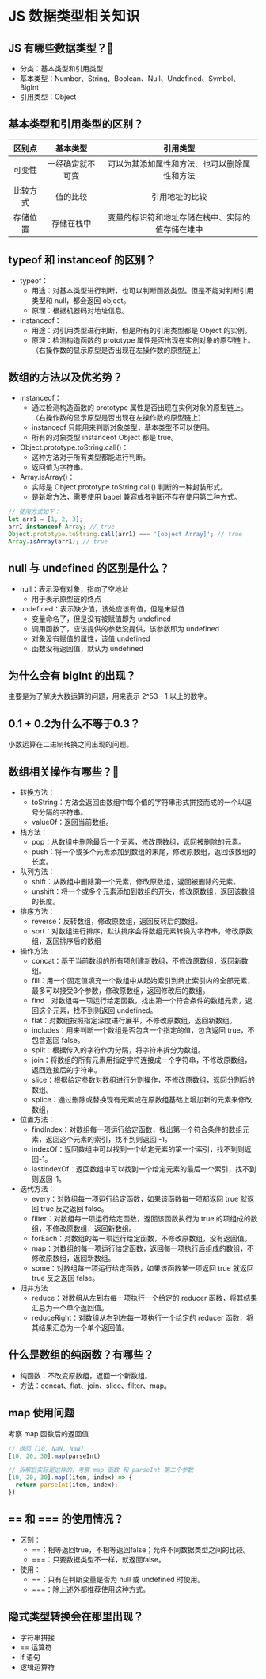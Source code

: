 # JS 数据类型相关知识
## JS 有哪些数据类型？:star2:
- 分类：基本类型和引用类型
- 基本类型：Number、String、Boolean、Null、Undefined、Symbol、BigInt
- 引用类型：Object

## 基本类型和引用类型的区别？
|   区别点  | 基本类型 |  引用类型  |
|:-------------:|:-------------:|:----------------------:|
| 可变性   | 一经确定就不可变 | 可以为其添加属性和方法、也可以删除属性和方法 |
| 比较方式   | 值的比较 | 引用地址的比较 |
| 存储位置   | 存储在栈中 | 变量的标识符和地址存储在栈中、实际的值存储在堆中 |

## typeof 和 instanceof 的区别？
- typeof：  
	- 用途：对基本类型进行判断，也可以判断函数类型。但是不能对判断引用类型和 null，都会返回 object。
	- 原理：根据机器码对地址信息。
- instanceof：
	- 用途：对引用类型进行判断，但是所有的引用类型都是 Object 的实例。
	- 原理：检测构造函数的 prototype 属性是否出现在实例对象的原型链上。（右操作数的显示原型是否出现在左操作数的原型链上）

## 数组的方法以及优劣势？
- instanceof：
	- 通过检测构造函数的 prototype 属性是否出现在实例对象的原型链上。（右操作数的显示原型是否出现在左操作数的原型链上）
	- instanceof 只能用来判断对象类型，基本类型不可以使用。
	- 所有的对象类型 instanceof Object 都是 true。
- Object.prototype.toString.call()：
	- 这种方法对于所有类型都能进行判断。
	- 返回值为字符串。
- Array.isArray()：
	- 实际是 Object.prototype.toString.call() 判断的一种封装形式。
	- 是新增方法，需要使用 babel 兼容或者判断不存在使用第二种方式。
```javascript
// 使用方式如下：
let arr1 = [1, 2, 3];
arr1 instanceof Array; // true
Object.prototype.toString.call(arr1) === '[object Array]'; // true
Array.isArray(arr1); // true
```

## null 与 undefined 的区别是什么？
- null：表示没有对象，指向了空地址
	- 用于表示原型链的终点
- undefined：表示缺少值，该处应该有值，但是未赋值
	- 变量命名了，但是没有被赋值即为 undefined
	- 调用函数了，应该提供的参数没提供，该参数即为 undefined
	- 对象没有赋值的属性，该值 undefined
	- 函数没有返回值，默认为 undefined

## 为什么会有 bigInt 的出现？
主要是为了解决大数运算的问题，用来表示 2^53 - 1 以上的数字。

## 0.1 + 0.2为什么不等于0.3？
小数运算在二进制转换之间出现的问题。

## 数组相关操作有哪些？:star2:
- 转换方法：
	- toString：方法会返回由数组中每个值的字符串形式拼接而成的一个以逗号分隔的字符串。
	- valueOf：返回当前数组。
- 栈方法：
	- pop：从数组中删除最后一个元素，修改原数组，返回被删除的元素。
	- push：将一个或多个元素添加到数组的末尾，修改原数组，返回该数组的长度。
- 队列方法：
	- shift：从数组中删除第一个元素，修改原数组，返回被删除的元素。
	- unshift：将一个或多个元素添加到数组的开头，修改原数组，返回该数组的长度。
- 排序方法：
	- reverse：反转数组，修改原数组，返回反转后的数组。
	- sort：对数组进行排序，默认排序会将数组元素转换为字符串，修改原数组，返回排序后的数组
- 操作方法：
	- concat：基于当前数组的所有项创建新数组，不修改原数组，返回新数组。
	- fill：用一个固定值填充一个数组中从起始索引到终止索引内的全部元素，最多可以接受3个参数，修改原数组，返回修改后的数组。
	- find：对数组每一项运行给定函数，找出第一个符合条件的数组元素，返回这个元素，找不到则返回 undefined。
	- flat：对数组按照指定深度进行展平，不修改原数组，返回新数组。
	- includes：用来判断一个数组是否包含一个指定的值，包含返回 true，不包含返回 false。
	- split：根据传入的字符作为分隔，将字符串拆分为数组。
	- join：将数组的所有元素用指定字符连接成一个字符串，不修改原数组，返回连接后的字符串。
	- slice：根据给定参数对数组进行分割操作，不修改原数组，返回分割后的数组。
	- splice：通过删除或替换现有元素或在原数组基础上增加新的元素来修改数组，
- 位置方法：
	- findIndex：对数组每一项运行给定函数，找出第一个符合条件的数组元素，返回这个元素的索引，找不到则返回 -1。
	- indexOf：返回数组中可以找到一个给定元素的第一个索引，找不到则返回-1。
	- lastIndexOf：返回数组中可以找到一个给定元素的最后一个索引，找不到则返回-1。
- 迭代方法：
	- every：对数组每一项运行给定函数，如果该函数每一项都返回 true 就返回 true 反之返回 false。
	- filter：对数组每一项运行给定函数，返回该函数执行为 true 的项组成的数组，不修改原数组，返回新数组。
	- forEach：对数组的每一项运行给定函数，不修改原数组，没有返回值。
	- map：对数组的每一项运行给定函数，返回每一项执行后组成的数组，不修改原数组，返回新数组。
	- some：对数组每一项运行给定函数，如果该函数某一项返回 true 就返回 true 反之返回 false。
- 归并方法：
	- reduce：对数组从左到右每一项执行一个给定的 reducer 函数，将其结果汇总为一个单个返回值。
	- reduceRight：对数组从右到左每一项执行一个给定的 reducer 函数，将其结果汇总为一个单个返回值。

## 什么是数组的纯函数？有哪些？
- 纯函数：不改变原数组，返回一个新数组。
- 方法：concat、flat、join、slice、filter、map。

## map 使用问题
考察 map 函数后的返回值
```javascript
// 返回 [10, NaN, NaN]
[10, 20, 30].map(parseInt)

// 拆解后实际是这样的，考察 map 函数 和 parseInt 第二个参数
[10, 20, 30].map((item, index) => {
  return parseInt(item, index);
})
```

## == 和 === 的使用情况？
- 区别：
	- ==：相等返回true，不相等返回false；允许不同数据类型之间的比较。
	- ===：只要数据类型不一样，就返回false。
- 使用：
	- ==：只有在判断变量是否为 null 或 undefined 时使用。
	- ===：除上述外都推荐使用这种方式。

## 隐式类型转换会在那里出现？
- 字符串拼接
- == 运算符
- if 语句
- 逻辑运算符
